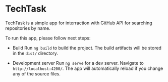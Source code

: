# TechTask
TechTask is a simple app for interraction with GitHub API for searching repositories by name.

To run this app, please follow next steps:

- Build
Run `ng build` to build the project. The build artifacts will be stored in the `dist/` directory.

- Development server
Run `ng serve` for a dev server. Navigate to `http://localhost:4200/`. The app will automatically reload if you change any of the source files.

